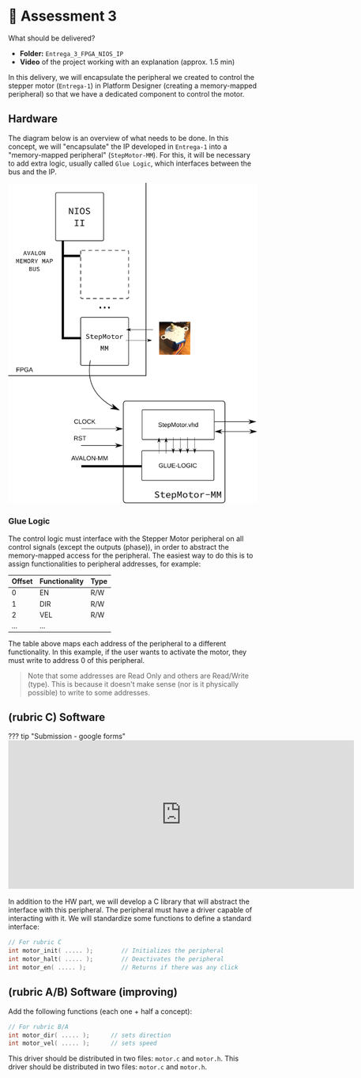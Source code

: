 # 🔔 Assessment 3

What should be delivered?

- **Folder:** `Entrega_3_FPGA_NIOS_IP`
- **Video** of the project working with an explanation (approx. 1.5 min)   

In this delivery, we will encapsulate the peripheral we created to control the stepper motor (`Entrega-1`) in Platform Designer (creating a memory-mapped peripheral) so that we have a dedicated component to control the motor.

## Hardware

The diagram below is an overview of what needs to be done. In this concept, we will "encapsulate" the IP developed in `Entrega-1` into a "memory-mapped peripheral" (`StepMotor-MM`). For this, it will be necessary to add extra logic, usually called `Glue Logic`, which interfaces between the bus and the IP.

![](figs/Entrega-3.png)

### Glue Logic

The control logic must interface with the Stepper Motor peripheral on all control signals (except the outputs (phase)), in order to abstract the memory-mapped access for the peripheral. The easiest way to do this is to assign functionalities to peripheral addresses, for example:

| Offset | Functionality | Type |
|--------|--------------|------|
| 0      | EN           | R/W  |
| 1      | DIR          | R/W  |
| 2      | VEL          | R/W  |
| ...    | ...          |      |

The table above maps each address of the peripheral to a different functionality. In this example, if the user wants to activate the motor, they must write to address 0 of this peripheral.

> Note that some addresses are Read Only and others are Read/Write (type). This is because it doesn't make sense (nor is it physically possible) to write to some addresses.

## (rubric C) Software

??? tip "Submission - google forms"
    <iframe src="https://docs.google.com/forms/d/e/1FAIpQLSfQisAY242qZ7YgpRIeHXcmg_bz1qhaXUZAPM-HOlPiyYbWFQ/viewform?embedded=true" width="700" height="300" frameborder="0" marginheight="0" marginwidth="0">Loading…</iframe>

In addition to the HW part, we will develop a C library that will abstract the interface with this peripheral. 
The peripheral must have a driver capable of interacting with it. We will standardize some functions to define a standard interface:

```c
// For rubric C
int motor_init( ..... );        // Initializes the peripheral
int motor_halt( ..... );        // Deactivates the peripheral 
int motor_en( ..... );          // Returns if there was any click
```

## (rubric A/B) Software (improving)

Add the following functions (each one + half a concept):

```c
// For rubric B/A
int motor_dir( ..... );      // sets direction
int motor_vel( ..... );      // sets speed
```
This driver should be distributed in two files: `motor.c` and `motor.h`.
This driver should be distributed in two files: `motor.c` and `motor.h`.
